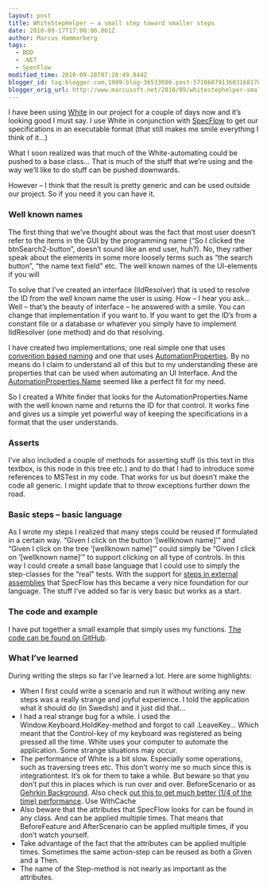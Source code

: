 ```yaml
---
layout: post
title: WhiteStepHelper – a small step toward smaller steps
date: 2010-09-17T17:00:00.001Z
author: Marcus Hammarberg
tags:
  - BDD
  - .NET
  - SpecFlow
modified_time: 2010-09-28T07:28:49.844Z
blogger_id: tag:blogger.com,1999:blog-36533086.post-5718687913603168178
blogger_orig_url: http://www.marcusoft.net/2010/09/whitestephelper-small-step-toward.html
---
```



I have been using
<a href="http://white.codeplex.com" target="_blank">White</a> in our
project for a couple of days now and it’s looking good I must say. I use
White in conjunction with
<a href="http://www.specflow.org" target="_blank">SpecFlow</a> to get
our specifications in an executable format (that still makes me smile
everything I think of it…)

What I soon realized was that much of the White-automating could be
pushed to a base class… That is much of the stuff that we’re using and
the way we’ll like to do stuff can be pushed downwards.

However – I think that the result is pretty generic and can be used
outside our project. So if you need it you can have it.

### Well known names

The first thing that we’ve thought about was the fact that most user
doesn’t refer to the items in the GUI by the programming name (“So I
clicked the btnSearch2-button”, doesn’t sound like an end user, huh?).
No, they rather speak about the elements in some more loosely terms such
as “the search button”, “the name text field” etc. The well known names
of the UI-elements if you will

To solve that I’ve created an interface (IIdResolver) that is used to
resolve the ID from the well known name the user is using. How – I hear
you ask… Well – that’s the beauty of interface – he answered with a
smile. You can change that implementation if you want to. If you want to
get the ID’s from a constant file or a database or whatever you simply
have to implement IIdResolver (one method) and do that resolving.

I have created two implementations; one real simple one that uses
<a href="http://en.wikipedia.org/wiki/Convention_over_configuration"
target="_blank">convention based naming</a> and one that uses
<a href="http://msdn.microsoft.com/en-us/library/ms752056.aspx"
target="_blank">AutomationProperties</a>. By no means do I claim to
understand all of this but to my understanding these are properties that
can be used when automating an UI Interface. And the <a
href="http://msdn.microsoft.com/en-us/library/system.windows.automation.automationelement.nameproperty.aspx"
target="_blank">AutomationProperties.Name</a> seemed like a perfect fit
for my need.

So I created a White finder that looks for the AutomationProperties.Name
with the well known name and returns the ID for that control. It works
fine and gives us a simple yet powerful way of keeping the
specifications in a format that the user understands.

### Asserts

I’ve also included a couple of methods for asserting stuff (is this text
in this textbox, is this node in this tree etc.) and to do that I had to
introduce some references to MSTest in my code. That works for us but
doesn’t make the code all generic. I might update that to throw
exceptions further down the road.

### Basic steps – basic language

As I wrote my steps I realized that many steps could be reused if
formulated in a certain way. “Given I click on the button ‘\[wellknown
name\]’” and “Given I click on the tree ‘\[wellknown name\]’” could
simply be “Given I click on ‘\[wellknown name\]’” to support clicking on
all type of controls. In this way I could create a small base language
that I could use to simply the step-classes for the “real” tests. With
the support for <a
href="http://github.com/techtalk/SpecFlow/blob/master/Tests/FeatureTests/ExternalSteps/ExternalSteps.feature"
target="_blank">steps in external assemblies</a> that SpecFlow has this
became a very nice foundation for our language. The stuff I’ve added so
far is very basic but works as a start.

### The code and example

I have put together a small example that simply uses my functions.
<a href="http://github.com/marcusoftnet/WhiteStepHelper"
target="_blank">The code can be found on GitHub</a>.

### What I’ve learned

During writing the steps so far I’ve learned a lot. Here are some
highlights:

- When I first could write a scenario and run it without writing any
    new steps was a really strange and joyful experience. I told the
    application what it should do (in Swedish) and it just did that…
- I had a real strange bug for a while. I used the
    Window.Keyboard.HoldKey-method and forgot to call .LeaveKey… Which
    meant that the Control-key of my keyboard was registered as being
    pressed all the time. White uses your computer to automate the
    application. Some strange situations may occur.
- The performance of White is a bit slow. Especially some operations,
    such as traversing trees etc. This don’t worry me so much since this
    is integrationtest. It’s ok for them to take a while. But beware so
    that you don’t put this in places which is run over and over.
    BeforeScenario or as
    <a href="http://wiki.github.com/aslakhellesoy/cucumber/background"
    target="_blank">Gehrkin Background</a>. Also check <a
    href="http://white.codeplex.com/wikipage?title=Speed%20up%20performance%20by%20Position%20based%20search&amp;referringTitle=Performance"
    target="_blank">out this to get much better (1/4 of the time)
    performance</a>. Use WithCache
- Also beware that the attributes that SpecFlow looks for can be found
    in any class. And can be applied multiple times. That means that
    BeforeFeature and AfterScenario can be applied multiple times, if
    you don’t watch yourself.
- Take advantage of the fact that the attributes can be applied
    multiple times. Sometimes the same action-step can be reused as both
    a Given and a Then.
- The name of the Step-method is not nearly as important as the
    attributes.
